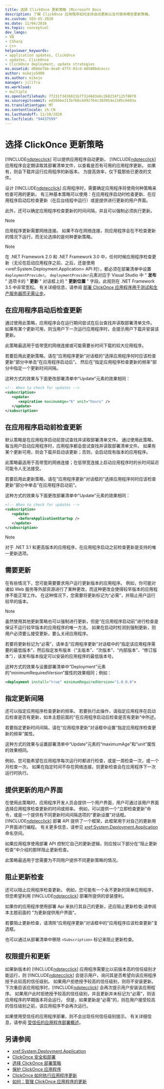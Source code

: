 ```yaml
---
title: 选择 ClickOnce 更新策略 |Microsoft Docs
description: 了解 ClickOnce 应用程序如何支持自动更新以及可使用哪些更新策略。
ms.custom: SEO-VS-2020
ms.date: 11/04/2016
ms.topic: conceptual
dev_langs:
- VB
- CSharp
- C++
helpviewer_keywords:
- application updates, ClickOnce
- updates, ClickOnce
- ClickOnce deployment, update strategies
ms.assetid: d8b6e7bb-4ea0-47f3-91cd-48580bdceccc
author: mikejo5000
ms.author: mikejo
manager: jillfra
ms.workload:
- multiple
ms.openlocfilehash: 7f231f3426821b7f3148d3e6c268234f125f88f0
ms.sourcegitcommit: ed26b6e313b766c4d92764c303954e2385c6693e
ms.translationtype: MT
ms.contentlocale: zh-CN
ms.lasthandoff: 11/10/2020
ms.locfileid: "94437599"
---
```

# <a name="choose-a-clickonce-update-strategy"></a>选择 ClickOnce 更新策略
[!INCLUDE[ndptecclick](../deployment/includes/ndptecclick_md.md)] 可以提供应用程序自动更新。 [!INCLUDE[ndptecclick](../deployment/includes/ndptecclick_md.md)] 应用程序会定期读取其部署清单文件，以查看是否有可用的应用程序更新。 如果有，则会下载并运行应用程序的新版本。 为提高效率，仅下载那些已更改的文件。

 设计 [!INCLUDE[ndptecclick](../deployment/includes/ndptecclick_md.md)] 应用程序时，需要确定应用程序将使用何种策略来检查可用的更新。 有三种基本策略可以使用：在应用程序启动时检查更新、在应用程序启动后检查更新（在后台线程中运行）或是提供进行更新的用户界面。

 此外，还可以确定应用程序检查更新的时间间隔，并且可以强制必须执行更新。

> [!NOTE]
> 应用程序更新需要网络连接。 如果不存在网络连接，则应用程序会在不检查更新的情况下运行，而无论选择的是何种更新策略。

> [!NOTE]
> 在 .NET Framework 2.0 和 .NET Framework 3.0 中，任何时候应用程序检查更新（无论在启动应用程序之前、之后，还是使用 \<xref:System.Deployment.Application> API 时），都必须在部署清单中设置 `deploymentProvider`。 `deploymentProvider`元素对应于 Visual Studio 中 " **发布** " 选项卡的 " **更新** " 对话框上的 " **更新位置** " 字段。此规则在 .NET Framework 3.5 中非常宽松。 有关详细信息，请参阅 [部署 ClickOnce 应用程序用于测试和生产服务器而无需让步](../deployment/deploying-clickonce-applications-for-testing-and-production-without-resigning.md)。

## <a name="check-for-updates-after-application-startup"></a>在应用程序启动后检查更新
 通过使用此策略，应用程序会在运行期间尝试在后台查找并读取部署清单文件。 如果有某个更新可用，则当用户下一次运行应用程序时，会提示用户下载并安装该更新。

 此策略最适用于低带宽的网络连接或可能需要长时间下载的较大应用程序。

 若要启用此更新策略，请在“应用程序更新”对话框的“选择应用程序何时应该检查更新”部分中单击“在应用程序启动后”。 然后在“指定应用程序检查更新的频率”部分中指定一个更新时间间隔。

 这种方式的效果与下面更改部署清单中“Update”元素的效果相同：

```xml
<!-- When to check for updates -->
<subscription>
   <update>
      <expiration maximumAge="6" unit="hours" />
   </update>
</subscription>
```

## <a name="check-for-updates-before-application-startup"></a>在应用程序启动前检查更新
 默认策略是在应用程序启动前尝试查找并读取部署清单文件。 通过使用此策略，每当用户启动应用程序时，应用程序都会尝试查找并读取部署清单文件。 如果有某个更新可用，则会下载并启动该更新；否则，会启动现有版本的应用程序。

 此策略最适用于高带宽的网络连接；在低带宽连接上启动应用程序时的长时间延迟可能令人无法接受。

 若要启用此更新策略，请在“应用程序更新”对话框的“选择应用程序何时应该检查更新”部分中单击“在应用程序启动前”。

 这种方式的效果与下面更改部署清单中“Update”元素的效果相同：

```xml
<!-- When to check for updates -->
<subscription>
   <update>
      <beforeApplicationStartup />
   </update>
</subscription>
```
> [!NOTE]
> 对于 .NET 3.1 和更高版本的应用程序，在应用程序启动之前检查更新是支持的唯一更新选项。

## <a name="make-updates-required"></a>需要更新
 在有些情况下，您可能需要要求用户运行更新版本的应用程序。 例如，你可能对诸如 Web 服务等外部资源进行了某种更改，而这种更改会使得较早版本的应用程序不能正常工作。 在这种情况下，您需要将更新标记为“必需”，并阻止用户运行较早的版本。

> [!NOTE]
> 虽然使用其他更新策略也可以强制进行更新，但是“在应用程序启动前”进行检查是保证不运行较早版本的应用程序的唯一方法。 如果在启动时检测到强制更新，则用户必须要么接受更新，要么关闭应用程序。

 若要将更新标记为“必需”，请单击“应用程序更新”对话框中的“指定该应用程序需要的最低版本”，然后指定发布版本（“主版本”、“次版本”、“内部版本”、“修订版本”），该发布版本指定可以安装的应用程序的最低版本号。

 这种方式的效果与设置部署清单中“Deployment”元素的“minimumRequiredVersion”属性的效果相同；例如：

```xml
<deployment install="true" minimumRequiredVersion="1.0.0.0">
```

## <a name="specify-update-intervals"></a>指定更新间隔
 还可以指定应用程序检查更新的频率。 若要执行此操作，请指定应用程序在启动后检查是否有更新，如本主题前面的“在应用程序启动后检查是否有更新”中所述。

 若要指定更新时间间隔，请在“应用程序更新”对话框中设置“指定应用程序检查更新的频率”属性。

 这种方式的效果与设置部署清单中“Update”元素的“maximumAge”和“unit”属性的效果相同。

 例如，您可能希望在应用程序每次运行时都进行检查，或是一周检查一次，或一个月检查一次。 如果在指定时间不存在网络连接，则更新检查会在应用程序下一次运行时执行。

## <a name="provide-a-user-interface-for-updates"></a>提供更新的用户界面
 在使用此策略时，应用程序开发人员会提供一个用户界面，用户可通过该用户界面选择应用程序检查更新的时间或频率。 例如，可以提供一个“立即检查更新”命令，或是一个提供有不同更新时间间隔选项的“更新设置”对话框。 [!INCLUDE[ndptecclick](../deployment/includes/ndptecclick_md.md)] 部署 API 提供了一个框架，此框架用于对自己的更新用户界面进行编程。 有关更多信息，请参见 <xref:System.Deployment.Application> 命名空间。

 如果应用程序使用部署 API 控制它自己的更新逻辑，则应按以下部分在“阻止更新检查”中介绍的那样阻止更新检查。

 此策略最适用于您需要为不同用户提供不同更新策略的情况。

## <a name="block-update-checking"></a>阻止更新检查
 还可以阻止应用程序检查更新。 例如，您可能有一个永不更新的简单应用程序，但您希望利用 [!INCLUDE[ndptecclick](../deployment/includes/ndptecclick_md.md)] 部署所提供的安装便利。

 如果你的应用程序使用部署 Api 来执行其自己的更新，还应阻止更新检查;请参阅本主题前面的 "为更新提供用户界面"。

 若要阻止更新检查，请清除“应用程序更新”对话框中的“应用程序应该检查更新”复选框。

 也可以通过从部署清单中移除 `<Subscription>` 标记来阻止更新检查。

## <a name="permission-elevation-and-updates"></a>权限提升和更新
 如果新版本的 [!INCLUDE[ndptecclick](../deployment/includes/ndptecclick_md.md)] 应用程序需要比以前版本高的信任级别才能运行，则 [!INCLUDE[ndptecclick](../deployment/includes/ndptecclick_md.md)] 会提示用户，询问其是否希望向该应用程序授予此较高的信任级别。 如果用户拒绝授予较高的信任级别，则将不安装更新。 下次重启该应用程序时，[!INCLUDE[ndptecclick](../deployment/includes/ndptecclick_md.md)] 会再次提示用户安装该应用程序。 如果用户此时拒绝授予较高的信任级别，并且更新并未标记为“必需”，则该应用程序的早期版本将会运行。 但是，如果更新是“必需”的，则在用户接受较高的信任级别之前，该应用程序不会再次运行。

 如果使用受信任的应用程序部署，则不会出现任何信任级别提示。 有关详细信息，请参阅 [受信任的应用程序部署概述](../deployment/trusted-application-deployment-overview.md)。

## <a name="see-also"></a>另请参阅
- <xref:System.Deployment.Application>
- [ClickOnce 安全和部署](../deployment/clickonce-security-and-deployment.md)
- [选择 ClickOnce 部署策略](../deployment/choosing-a-clickonce-deployment-strategy.md)
- [保护 ClickOnce 应用程序](../deployment/securing-clickonce-applications.md)
- [ClickOnce 如何执行应用程序更新](../deployment/how-clickonce-performs-application-updates.md)
- [如何：管理 ClickOnce 应用程序的更新](../deployment/how-to-manage-updates-for-a-clickonce-application.md)
